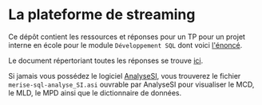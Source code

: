 # La plateforme de streaming

Ce dépôt contient les ressources et réponses pour un TP pour un projet interne en école pour le module ``Développement SQL`` dont voici [l'énoncé](énoncé.pdf).

Le document répertoriant toutes les réponses se trouve [ici](TP%20Noté%20-%20MDS%20SQL%20-%20Louis.pdf).

Si jamais vous possédez le logiciel [AnalyseSI](https://launchpad.net/analysesi/+download), vous trouverez le fichier `merise-sql-analyse_SI.asi` ouvrable par AnalyseSI pour visualiser le MCD, le MLD, le MPD ainsi que le dictionnaire de données.
